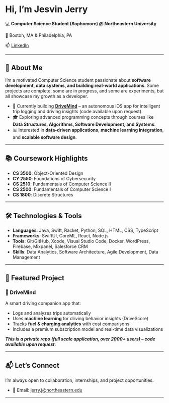 # Hi, I’m Jesvin Jerry

💻 **Computer Science Student (Sophomore) @ Northeastern University**

📍 Boston, MA & Philadelphia, PA

📫 [LinkedIn](https://www.linkedin.com/in/jesvin-jerry/)

---

## 🚀 About Me

I’m a motivated Computer Science student passionate about **software development, data systems, and building real-world applications**. Some projects are complete, some are in progress, and some are experiments, but all showcase my growth as a developer.

* 🚗 Currently building **[DriveMind](#)** – an autonomous iOS app for intelligent trip logging and driving insights (code available upon request).
* 🎓 Exploring advanced programming concepts through courses like **Data Structures, Algorithms, Software Development, and Systems**.
* 📊 Interested in **data-driven applications**, **machine learning integration**, and **scalable software design**.

---

## 📚 Coursework Highlights

* **CS 3500**: Object-Oriented Design
* **CY 2550**: Foundations of Cybersecurity
* **CS 2510**: Fundamentals of Computer Science II
* **CS 2500**: Fundamentals of Computer Science I
* **CS 1800**: Discrete Structures

---

## 🛠️ Technologies & Tools

* **Languages**: Java, Swift, Racket, Python, SQL, HTML, CSS, TypeScript
* **Frameworks**: SwiftUI, CoreML, React, Node.js
* **Tools**: Git/GitHub, Xcode, Visual Studio Code, Docker, WordPress, Firebase, Mixpanel, Salesforce CRM
* **Skills**: Data Analytics, Software Architecture, Agile Development, Data Management

---

## 🌟 Featured Project

### 🚗 DriveMind

A smart driving companion app that:

* Logs and analyzes trips automatically
* Uses **machine learning** for driving behavior insights (DriveScore)
* Tracks **fuel & charging analytics** with cost comparisons
* Includes a premium subscription model and real-time data visualizations

***This is a private repo (full scale application, over 2000+ users) – code available upon request.***

---

## 📬 Let’s Connect

I’m always open to collaboration, internships, and project opportunities.

* 📧 Email: jerry.j@northeastern.edu

---
